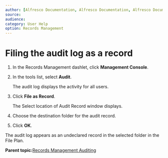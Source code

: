 ```yaml
---
author: [Alfresco Documentation, Alfresco Documentation, Alfresco Documentation]
source: 
audience: 
category: User Help
option: Records Management
---
```


# Filing the audit log as a record

1.  In the Records Management dashlet, click **Management Console**.

2.  In the tools list, select **Audit**.

    The audit log displays the activity for all users.

3.  Click **File as Record**.

    The Select location of Audit Record window displays.

4.  Choose the destination folder for the audit record.

5.  Click **OK**.


The audit log appears as an undeclared record in the selected folder in the File Plan.

**Parent topic:**[Records Management Auditing](../concepts/rm-audit-intro.md)

